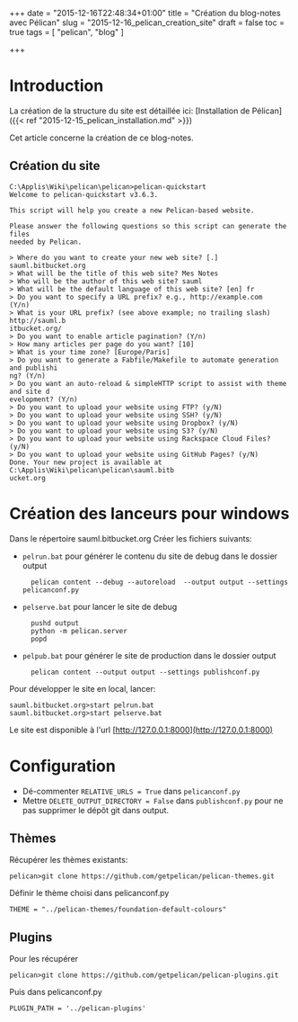 ﻿+++
date = "2015-12-16T22:48:34+01:00"
title = "Création du blog-notes avec Pélican"
slug = "2015-12-16_pelican_creation_site"
draft = false
toc = true
tags = [ "pelican", "blog" ]

+++

# Introduction

La création de la structure du site est détaillée ici: [Installation de Pélican]({{< ref "2015-12-15_pelican_installation.md" >}})

Cet article concerne la création de ce blog-notes.

## Création du site

```
C:\Applis\Wiki\pelican\pelican>pelican-quickstart
Welcome to pelican-quickstart v3.6.3.

This script will help you create a new Pelican-based website.

Please answer the following questions so this script can generate the files
needed by Pelican.

> Where do you want to create your new web site? [.] sauml.bitbucket.org
> What will be the title of this web site? Mes Notes
> Who will be the author of this web site? sauml
> What will be the default language of this web site? [en] fr
> Do you want to specify a URL prefix? e.g., http://example.com   (Y/n)
> What is your URL prefix? (see above example; no trailing slash) http://sauml.b
itbucket.org/
> Do you want to enable article pagination? (Y/n)
> How many articles per page do you want? [10]
> What is your time zone? [Europe/Paris]
> Do you want to generate a Fabfile/Makefile to automate generation and publishi
ng? (Y/n)
> Do you want an auto-reload & simpleHTTP script to assist with theme and site d
evelopment? (Y/n)
> Do you want to upload your website using FTP? (y/N)
> Do you want to upload your website using SSH? (y/N)
> Do you want to upload your website using Dropbox? (y/N)
> Do you want to upload your website using S3? (y/N)
> Do you want to upload your website using Rackspace Cloud Files? (y/N)
> Do you want to upload your website using GitHub Pages? (y/N)
Done. Your new project is available at C:\Applis\Wiki\pelican\pelican\sauml.bitb
ucket.org
```

# Création des lanceurs pour windows

Dans le répertoire sauml.bitbucket.org
Créer les fichiers suivants:

* `pelrun.bat` pour générer le contenu du site de debug dans le dossier output

        pelican content --debug --autoreload  --output output --settings pelicanconf.py

* `pelserve.bat` pour lancer le site de debug

        pushd output
        python -m pelican.server
        popd

* `pelpub.bat` pour générer le site de production dans le dossier output

        pelican content --output output --settings publishconf.py

Pour développer le site en local, lancer:
```
sauml.bitbucket.org>start pelrun.bat
sauml.bitbucket.org>start pelserve.bat
```
Le site est disponible à l'url [http://127.0.0.1:8000](http://127.0.0.1:8000)

# Configuration

* Dé-commenter `RELATIVE_URLS = True` dans `pelicanconf.py`
* Mettre `DELETE_OUTPUT_DIRECTORY = False` dans `publishconf.py` pour ne pas supprimer le dépôt git dans output.

## Thèmes

Récupérer les thèmes existants:
```
pelican>git clone https://github.com/getpelican/pelican-themes.git
```
Définir le thème choisi dans pelicanconf.py
```
THEME = "../pelican-themes/foundation-default-colours"
```

## Plugins

Pour les récupérer
```
pelican>git clone https://github.com/getpelican/pelican-plugins.git
```
Puis dans pelicanconf.py
```
PLUGIN_PATH = '../pelican-plugins'
```
